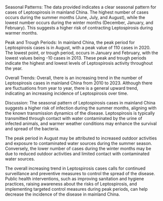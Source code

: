 Seasonal Patterns: 
The data provided indicates a clear seasonal pattern for cases of Leptospirosis in mainland China. The highest number of cases occurs during the summer months (June, July, and August), while the lowest number occurs during the winter months (December, January, and February). This suggests a higher risk of contracting Leptospirosis during warmer months.

Peak and Trough Periods: 
In mainland China, the peak period for Leptospirosis cases is in August, with a peak value of 110 cases in 2020. The lowest point, or trough period, occurs in January and February, with the lowest values being -10 cases in 2013. These peak and trough periods indicate the highest and lowest levels of Leptospirosis activity throughout the year.

Overall Trends: 
Overall, there is an increasing trend in the number of Leptospirosis cases in mainland China from 2010 to 2023. Although there are fluctuations from year to year, there is a general upward trend, indicating an increasing incidence of Leptospirosis over time.

Discussion: 
The seasonal pattern of Leptospirosis cases in mainland China suggests a higher risk of infection during the summer months, aligning with the known transmission dynamics of the disease. Leptospirosis is typically transmitted through contact with water contaminated by the urine of infected animals, and warmer weather conditions may enhance the survival and spread of the bacteria.

The peak period in August may be attributed to increased outdoor activities and exposure to contaminated water sources during the summer season. Conversely, the lower number of cases during the winter months may be due to reduced outdoor activities and limited contact with contaminated water sources.

The overall increasing trend in Leptospirosis cases calls for continued surveillance and preventive measures to control the spread of the disease. Public health interventions, such as improving sanitation and hygiene practices, raising awareness about the risks of Leptospirosis, and implementing targeted control measures during peak periods, can help decrease the incidence of the disease in mainland China.